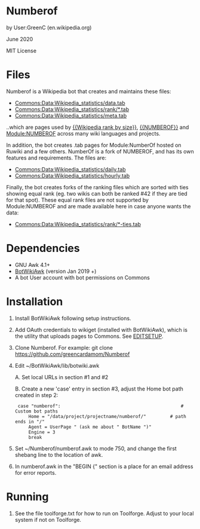 Numberof
===================
by User:GreenC (en.wikipedia.org)

June 2020

MIT License

Files
========

Numberof is a Wikipedia bot that creates and maintains these files:

* [Commons:Data:Wikipedia_statistics/data.tab](https://commons.wikimedia.org/wiki/Data:Wikipedia_statistics/data.tab) 
* [Commons:Data:Wikipedia_statistics/rank/*.tab](https://commons.wikimedia.org/wiki/Special:PrefixIndex?prefix=Wikipedia+statistics%2Frank%2F&namespace=486)
* [Commons:Data:Wikipedia_statistics/meta.tab](https://commons.wikimedia.org/wiki/Data:Wikipedia_statistics/meta.tab)

..which are pages used by [{{Wikipedia rank by size}}](https://en.wikipedia.org/wiki/Template:Wikipedia_rank_by_size), [{{NUMBEROF}}](https://en.wikipedia.org/wiki/Template:NUMBEROF) and [Module:NUMBEROF](https://en.wikipedia.org/wiki/Module:NUMBEROF) across many wiki languages and projects.

In addition, the bot creates .tab pages for Module:NumberOf hosted on Ruwiki and a few others. NumberOf is a fork of NUMBEROF, and has its own features and requirements. The files are:

* [Commons:Data:Wikipedia_statistics/daily.tab](https://commons.wikimedia.org/wiki/Data:Wikipedia_statistics/daily.tab) 
* [Commons:Data:Wikipedia_statistics/hourly.tab](https://commons.wikimedia.org/wiki/Data:Wikipedia_statistics/hourly.tab) 

Finally, the bot creates forks of the ranking files which are sorted with ties showing equal rank (eg. two wikis can both be ranked #42 if they are tied for that spot). These equal rank files are not supported by Module:NUMBEROF and are made available here in case anyone wants the data:

* [Commons:Data:Wikipedia_statistics/rank/*-ties.tab](https://commons.wikimedia.org/wiki/Special:PrefixIndex?prefix=Wikipedia+statistics%2Frank%2F&namespace=486)

Dependencies 
========
* GNU Awk 4.1+
* [BotWikiAwk](https://github.com/greencardamom/BotWikiAwk) (version Jan 2019 +)
* A bot User account with bot permissions on Commons

Installation
========

1. Install BotWikiAwk following setup instructions. 

2. Add OAuth credentials to wikiget (installed with BotWikiAwk), which is the utility that uploads pages to Commons. See [EDITSETUP](https://github.com/greencardamom/Wikiget/blob/master/EDITSETUP).

3. Clone Numberof. For example:
	git clone https://github.com/greencardamom/Numberof

4. Edit ~/BotWikiAwk/lib/botwiki.awk

	A. Set local URLs in section #1 and #2 

	B. Create a new 'case' entry in section #3, adjust the Home bot path created in step 2:

		case "numberof":                                             # Custom bot paths
			Home = "/data/project/projectname/numberof/"         # path ends in "/"
			Agent = UserPage " (ask me about " BotName ")"
			Engine = 3
			break


5. Set ~/Numberof/numberof.awk to mode 750, and change the first shebang line to the location of awk.

6. In numberof.awk in the "BEGIN {" section is a place for an email address for error reports.

Running
========

1. See the file toolforge.txt for how to run on Toolforge. Adjust to your local system if not on Toolforge.

